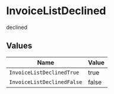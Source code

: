 # InvoiceListDeclined

declined


## Values

| Name                       | Value                      |
| -------------------------- | -------------------------- |
| `InvoiceListDeclinedTrue`  | true                       |
| `InvoiceListDeclinedFalse` | false                      |